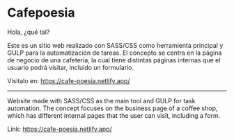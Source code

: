 # Cafepoesia


Hola, ¿qué tal? 

Este es un sitio web realizado con SASS/CSS como herramienta principal y GULP para la automatización de tareas. El concepto se centra en la página de negocio de una cafetería,
la cual tiene distintas páginas internas que el usuario podrá visitar, incluido un formulario.

Visitalo en: 
https://cafe-poesia.netlify.app/

------------------------------------------------------------------------------------------------------------------------------------------

Website made with SASS/CSS as the main tool and GULP for task automation. The concept focuses on the business page of a coffee shop,
which has different internal pages that the user can visit, including a form.

Link:
https://cafe-poesia.netlify.app/
